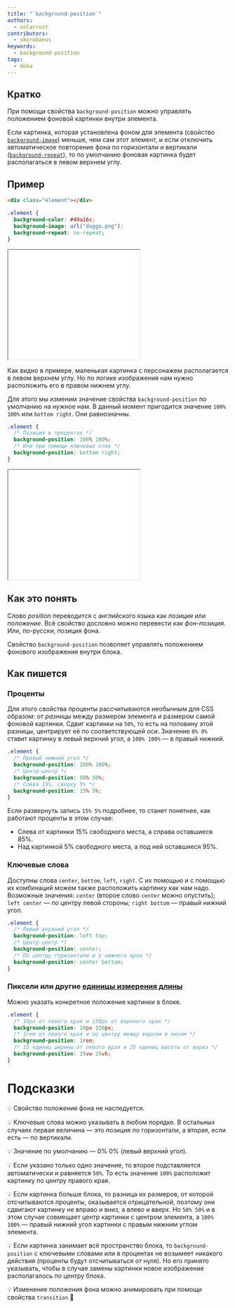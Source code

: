 ```yaml
---
title: "`background-position`"
authors:
  - solarrust
contributors:
  - skorobaeus
keywords:
  - background-position
tags:
  - doka
---
```


## Кратко

При помощи свойства `background-position` можно управлять положением фоновой картинки внутри элемента.

Если картинка, которая установлена фоном для элемента (свойство [`background-image`](/css/background-image/)) меньше, чем сам этот элемент, и если отключить автоматическое повторение фона по горизонтали и вертикали ([`background-repeat`](/css/background-repeat/)), то по умолчанию фоновая картинка будет располагаться в левом верхнем углу.

## Пример

```html
<div class="element"></div>
```

```css
.element {
  background-color: #49a16c;
  background-image: url("doggo.png");
  background-repeat: no-repeat;
}
```

<iframe title="Положение фоновой картинки" src="demos/not-positioned/" height="250" sandbox></iframe>

Как видно в примере, маленькая картинка с персонажем располагается в левом верхнем углу. Но по логике изображения нам нужно расположить его в правом нижнем углу.

Для этого мы изменим значение свойства `background-position` по умолчанию на нужное нам. В данный момент пригодится значение `100% 100%` или `bottom right`. Они равнозначны.

```css
.element {
  /* Позиция в процентах */
  background-position: 100% 100%;
  /* Или при помощи ключевых слов */
  background-position: bottom right;
}
```

<iframe title="Положение фоновой картинки" src="demos/positioned/" height="250" sandbox></iframe>

## Как это понять

Слово _position_ переводится с английского языка как _позиция_ или _положение_. Всё свойство дословно можно перевести как _фон-позиция_. Или, по-русски, позиция фона.

Свойство `background-position` позволяет управлять положением фонового изображения внутри блока.

## Как пишется

### Проценты

Для этого свойства проценты рассчитываются необычным для CSS образом: от _разницы_ между размером элемента и размером самой фоновой картинки. Сдвиг картинки на `50%`, то есть на половину этой разницы, центрирует её по соответствующей оси. Значение `0% 0%` ставит картинку в левый верхний угол, а `100% 100%` — в правый нижний.

```css
.element {
  /* Правый нижний угол */
  background-position: 100% 100%;
  /* Центр-центр */
  background-position: 50% 50%;
  /* Слева 15%, сверху 5% */
  background-position: 15% 5%;
}
```

Если развернуть запись `15% 5%` подробнее, то станет понятнее, как работают проценты в этом случае:

- Слева от картинки 15% свободного места, а справа оставшиеся 85%.
- Над картинкой 5% свободного места, а под ней оставшиеся 95%.

### Ключевые слова

Доступны слова `center`, `bottom`, `left`, `right`. С их помощью и с помощью их комбинаций можем также расположить картинку как нам надо. Возможные значения: `center` (второе слово `center` можно опустить); `left center` — по центру левой стороны; `right bottom` — правый нижний угол.

```css
.element {
  /* Левый верхний угол */
  background-position: left top;
  /* Центр-центр */
  background-position: center;
  /* По центру горизонтали и у нижнего края */
  background-position: center bottom;
}
```

### Пиксели или другие [единицы измерения длины](/css/numeric-types/#edinicy-izmereniya-dliny-ili-rasstoyaniya)

Можно указать конкретное положение картинки в блоке.

```css
.element {
  /* 10px от левого края и 150px от верхнего края */
  background-position: 10px 150px;
  /* 1rem от левого края и по центру между верхом и низом */
  background-position: 1rem;
  /* 15 единиц ширины от левого края и 25 единиц высоты от верха */
  background-position: 15vw 25vh;
}
```

# Подсказки

💡 Свойство положения фона не наследуется.

💡 Ключевые слова можно указывать в любом порядке. В остальных случаях первая величина — это позиция по горизонтали, а вторая, если есть — по вертикали.

💡 Значение по умолчанию — 0% 0% (левый верхний угол).

💡 Если указано только одно значение, то второе подставляется автоматически и равняется `50%`. То есть значение `100%` расположит картинку по центру правого края.

💡 Если картинка больше блока, то разница их размеров, от которой отсчитываются проценты, оказывается отрицательной, поэтому они сдвигают картинку не вправо и вниз, а влево и вверх. Но `50% 50%` и в этом случае совмещает центр картинки с центром элемента, а `100% 100%` — правый нижний угол картинки с правым нижним углом элемента.

💡 Если картинка занимает всё пространство блока, то `background-position` с ключевыми словами или в процентах не возымеет никакого действия (проценты будут отсчитываться от нуля). Но его принято указывать, чтобы в случае замены картинки новое изображение располагалось по центру блока.

💡 Изменение положения фона можно анимировать при помощи свойства `transition` 🥳
